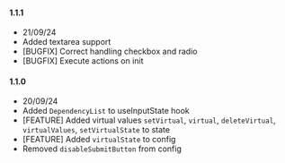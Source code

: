 #### 1.1.1

-   21/09/24
-   Added textarea support
-   [BUGFIX] Correct handling checkbox and radio
-   [BUGFIX] Execute actions on init

#### 1.1.0

-   20/09/24
-   Added `DependencyList` to useInputState hook
-   [FEATURE] Added virtual values `setVirtual`, `virtual`, `deleteVirtual`, `virtualValues`, `setVirtualState` to state
-   [FEATURE] Added `virtualState` to config
-   Removed `disableSubmitButton` from config
